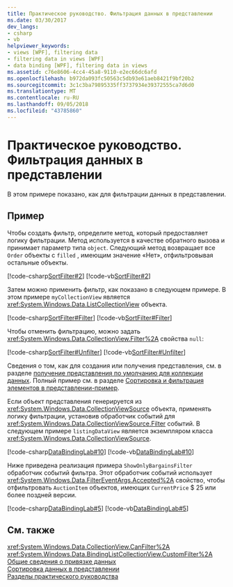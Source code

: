 ```yaml
---
title: Практическое руководство. Фильтрация данных в представлении
ms.date: 03/30/2017
dev_langs:
- csharp
- vb
helpviewer_keywords:
- views [WPF], filtering data
- filtering data in views [WPF]
- data binding [WPF], filtering data in views
ms.assetid: c76e8606-4cc4-45a8-9110-e2ec66dc6afd
ms.openlocfilehash: b972da093fc50563c5db93e61aeb8421f9bf20b2
ms.sourcegitcommit: 3c1c3ba79895335ff3737934e39372555ca7d6d0
ms.translationtype: MT
ms.contentlocale: ru-RU
ms.lasthandoff: 09/05/2018
ms.locfileid: "43785860"
---
```

# <a name="how-to-filter-data-in-a-view"></a>Практическое руководство. Фильтрация данных в представлении
В этом примере показано, как для фильтрации данных в представлении.  
  
## <a name="example"></a>Пример  
 Чтобы создать фильтр, определите метод, который предоставляет логику фильтрации. Метод используется в качестве обратного вызова и принимает параметр типа `object`. Следующий метод возвращает все `Order` объекты с `filled` , имеющим значение «Нет», отфильтровывая остальные объекты.  
  
 [!code-csharp[SortFilter#2](../../../../samples/snippets/csharp/VS_Snippets_Wpf/SortFilter/CSharp/Page1.xaml.cs#2)]
 [!code-vb[SortFilter#2](../../../../samples/snippets/visualbasic/VS_Snippets_Wpf/SortFilter/VisualBasic/Page1.xaml.vb#2)]  
  
 Затем можно применить фильтр, как показано в следующем примере. В этом примере `myCollectionView` является <xref:System.Windows.Data.ListCollectionView> объекта.  
  
 [!code-csharp[SortFilter#Filter](../../../../samples/snippets/csharp/VS_Snippets_Wpf/SortFilter/CSharp/Page1.xaml.cs#filter)]
 [!code-vb[SortFilter#Filter](../../../../samples/snippets/visualbasic/VS_Snippets_Wpf/SortFilter/VisualBasic/Page1.xaml.vb#filter)]  
  
 Чтобы отменить фильтрацию, можно задать <xref:System.Windows.Data.CollectionView.Filter%2A> свойства `null`:  
  
 [!code-csharp[SortFilter#Unfilter](../../../../samples/snippets/csharp/VS_Snippets_Wpf/SortFilter/CSharp/Page1.xaml.cs#unfilter)]
 [!code-vb[SortFilter#Unfilter](../../../../samples/snippets/visualbasic/VS_Snippets_Wpf/SortFilter/VisualBasic/Page1.xaml.vb#unfilter)]  
  
 Сведения о том, как для создания или получения представления, см. в разделе [получение представления по умолчанию для коллекции данных](../../../../docs/framework/wpf/data/how-to-get-the-default-view-of-a-data-collection.md). Полный пример см. в разделе [Сортировка и фильтрация элементов в представлении-пример](https://go.microsoft.com/fwlink/?LinkID=160040).  
  
 Если объект представления генерируется из <xref:System.Windows.Data.CollectionViewSource> объекта, применять логику фильтрации, установив обработчик событий для <xref:System.Windows.Data.CollectionViewSource.Filter> событий. В следующем примере `listingDataView` является экземпляром класса <xref:System.Windows.Data.CollectionViewSource>.  
  
 [!code-csharp[DataBindingLab#10](../../../../samples/snippets/csharp/VS_Snippets_Wpf/DataBindingLab/CSharp/MainWindow.xaml.cs#10)]
 [!code-vb[DataBindingLab#10](../../../../samples/snippets/visualbasic/VS_Snippets_Wpf/DataBindingLab/VisualBasic/MainWindow.xaml.vb#10)]  
  
 Ниже приведена реализация примера `ShowOnlyBargainsFilter` обработчик событий фильтра. Этот обработчик событий использует <xref:System.Windows.Data.FilterEventArgs.Accepted%2A> свойство, чтобы отфильтровать `AuctionItem` объектов, имеющих `CurrentPrice` $ 25 или более поздней версии.  
  
 [!code-csharp[DataBindingLab#5](../../../../samples/snippets/csharp/VS_Snippets_Wpf/DataBindingLab/CSharp/MainWindow.xaml.cs#5)]
 [!code-vb[DataBindingLab#5](../../../../samples/snippets/visualbasic/VS_Snippets_Wpf/DataBindingLab/VisualBasic/MainWindow.xaml.vb#5)]  
  
## <a name="see-also"></a>См. также  
 <xref:System.Windows.Data.CollectionView.CanFilter%2A>  
 <xref:System.Windows.Data.BindingListCollectionView.CustomFilter%2A>  
 [Общие сведения о привязке данных](../../../../docs/framework/wpf/data/data-binding-overview.md)  
 [Сортировка данных в представлении](../../../../docs/framework/wpf/data/how-to-sort-data-in-a-view.md)  
 [Разделы практического руководства](../../../../docs/framework/wpf/data/data-binding-how-to-topics.md)
